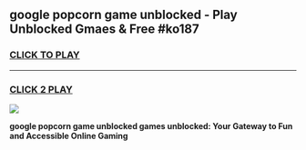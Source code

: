 
## google popcorn game unblocked - Play Unblocked Gmaes & Free #ko187
<h3>
<a href="https://premium.freeplayer.one?title=google_popcorn_game_unblocked&ref=01M">CLICK TO PLAY</a></h3>
<hr>

<h3>
<a href="https://premium.freeplayer.one?title=google_popcorn_game_unblocked&ref=01M">CLICK 2 PLAY</a>
  
</h3>

<a href="https://premium.freeplayer.one?title=google_popcorn_game_unblocked&ref=01M"><img src="https://clearcache.store/games.png"></a>


**google popcorn game unblocked games unblocked: Your Gateway to Fun and Accessible Online Gaming**
